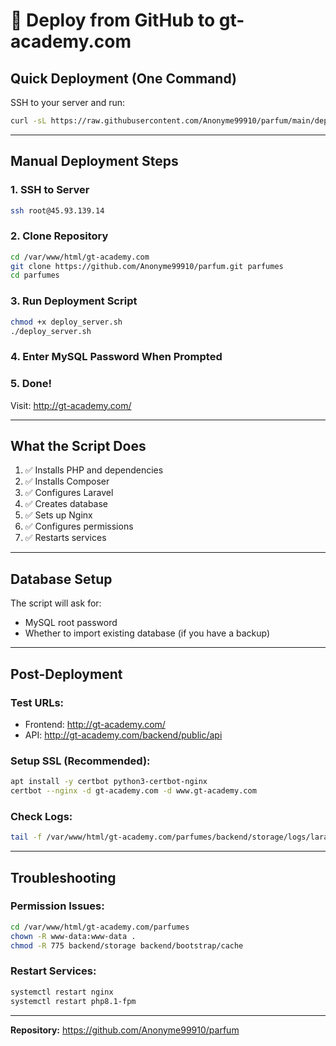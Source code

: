 # 🚀 Deploy from GitHub to gt-academy.com

## Quick Deployment (One Command)

SSH to your server and run:

```bash
curl -sL https://raw.githubusercontent.com/Anonyme99910/parfum/main/deploy_server.sh | bash
```

---

## Manual Deployment Steps

### 1. SSH to Server
```bash
ssh root@45.93.139.14
```

### 2. Clone Repository
```bash
cd /var/www/html/gt-academy.com
git clone https://github.com/Anonyme99910/parfum.git parfumes
cd parfumes
```

### 3. Run Deployment Script
```bash
chmod +x deploy_server.sh
./deploy_server.sh
```

### 4. Enter MySQL Password When Prompted

### 5. Done!
Visit: http://gt-academy.com/

---

## What the Script Does

1. ✅ Installs PHP and dependencies
2. ✅ Installs Composer
3. ✅ Configures Laravel
4. ✅ Creates database
5. ✅ Sets up Nginx
6. ✅ Configures permissions
7. ✅ Restarts services

---

## Database Setup

The script will ask for:
- MySQL root password
- Whether to import existing database (if you have a backup)

---

## Post-Deployment

### Test URLs:
- Frontend: http://gt-academy.com/
- API: http://gt-academy.com/backend/public/api

### Setup SSL (Recommended):
```bash
apt install -y certbot python3-certbot-nginx
certbot --nginx -d gt-academy.com -d www.gt-academy.com
```

### Check Logs:
```bash
tail -f /var/www/html/gt-academy.com/parfumes/backend/storage/logs/laravel.log
```

---

## Troubleshooting

### Permission Issues:
```bash
cd /var/www/html/gt-academy.com/parfumes
chown -R www-data:www-data .
chmod -R 775 backend/storage backend/bootstrap/cache
```

### Restart Services:
```bash
systemctl restart nginx
systemctl restart php8.1-fpm
```

---

**Repository:** https://github.com/Anonyme99910/parfum
